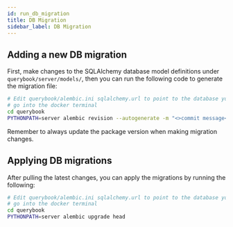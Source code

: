```yaml
---
id: run_db_migration
title: DB Migration
sidebar_label: DB Migration
---
```


## Adding a new DB migration

First, make changes to the SQLAlchemy database model definitions under `querybook/server/models/`,
then you can run the following code to generate the migration file:

```sh
# Edit querybook/alembic.ini sqlalchemy.url to point to the database you want to change
# go into the docker terminal
cd querybook
PYTHONPATH=server alembic revision --autogenerate -m "<>commit message<>"
```

Remember to always update the package version when making migration changes.

## Applying DB migrations

After pulling the latest changes, you can apply the migrations by running the following:

```sh
# Edit querybook/alembic.ini sqlalchemy.url to point to the database you want to change
# go into the docker terminal
cd querybook
PYTHONPATH=server alembic upgrade head
```
